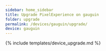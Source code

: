 ```yaml
---
sidebar: home_sidebar
title: Upgrade PixelExperience on gauguin
folder: upgrade
permalink: /devices/gauguin/upgrade/
device: gauguin
---
```

{% include templates/device_upgrade.md %}
